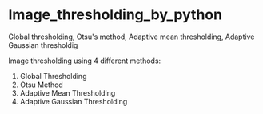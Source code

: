 # Image_thresholding_by_python
Global thresholding, Otsu's method, Adaptive mean thresholding, Adaptive Gaussian thresholdig

Image thresholding using 4 different methods:
1. Global Thresholding
2. Otsu Method
3. Adaptive Mean Thresholding
4. Adaptive Gaussian Thresholding
